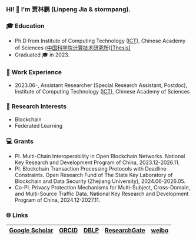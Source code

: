 ### Hi! 👋 I'm 贾林鹏 (Linpeng Jia & stormpang).

### 🎓 **Education**

* Ph.D from Institute of Computing Technology ([ICT](http://english.ict.cas.cn/)), Chinese Academy of Sciences ([中国科学院计算技术研究所](http://www.ict.ac.cn/))[[Thesis]](http://dx.doi.org/10.13140/RG.2.2.17677.35046)
* Graduated 🎓 in 2023.

### 💼 **Work Experience**

* 2023.06-, Assistant Researcher (Special Research Assistant, Postdoc), Institute of Computing Technology ([ICT](http://english.ict.cas.cn/)), Chinese Academy of Sciences

### 🔭 **Research Interests**

* Blockchain
* Federated Learning

### 💻 **Grants**

-   PI. Multi-Chain Interoperability in Open Blockchain Networks. National Key Research and Development Program of China, 2023.12-2026.11.
-   PI. Blockchain Transaction Processing Protocols with Deadline Constraints. Open Research Fund of The State Key Laboratory of Blockchain and Data Security (Zhejiang University), 2024.06-2026.05.
-   Co-PI. Privacy Protection Mechanisms for Multi-Subject, Cross-Domain, and Multi-Source Traffic Data. National Key Research and Development Program of China, 2024.12-2027.11.

### 🌐 **Links**

| [Google Scholar](https://scholar.google.com/citations?user=03jw1vAAAAAJ) | [ORCID](https://orcid.org/0000-0003-1916-6193) | [DBLP](https://dblp.org/pid/331/4224.html)     | [ResearchGate](https://www.researchgate.net/profile/Linpeng-Jia) | [weibo](https://weibo.com/u/3853847834) |
| ------------------------------------------------------------ | ---------------------------------------------- | ---- | ------------------------------------------------------------ | --------------------------------------- |